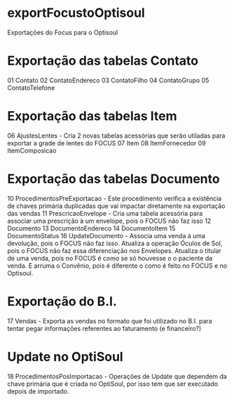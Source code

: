 # exportFocustoOptisoul
Exportações do Focus para o Optisoul

# Exportação das tabelas Contato
01 Contato
02 ContatoEndereco
03 ContatoFilho
04 ContatoGrupo
05 ContatoTelefone

# Exportação das tabelas Item
06 AjustesLentes - Cria 2 novas tabelas acessórias que serão utiladas para exportar a grade de lentes do FOCUS
07 Item
08 ItemFornecedor
09 ItemComposicao

# Exportação das tabelas Documento
10 ProcedimentosPreExportacao - Este procedimento verifica a existência de chaves primária duplicadas que vai impactar diretamente na exportação das vendas
11 PrescricaoEnvelope - Cria uma tabela acessória para associar uma prescrição à um envelope, pois o FOCUS não faz isso
12 Documento
13 DocumentoEndereco
14 DocumentoItem
15 DocumentoStatus
16 UpdateDocumento - Associa uma venda à uma devolução, pois o FOCUS não faz isso. Atualiza a operação Óculos de Sol, pois o FOCUS não faz essa diferenciação nos Envelopes. Atualiza o titular de uma venda, pois no FOCUS é como se só houvesse o o paciente da venda. E arruma o Convênio, pois é diferente o como é feito no FOCUS e no Optisoul.

# Exportação do B.I.
17 Vendas - Exporta as vendas no formato que foi utilizado no B.I. para tentar pegar informações referentes ao faturamento (e financeiro?)

# Update no OptiSoul
18 ProcedimentosPosImportacao - Operações de Update que dependem da chave primária que é criada no OptiSoul, por isso tem que ser executado depois de importado.